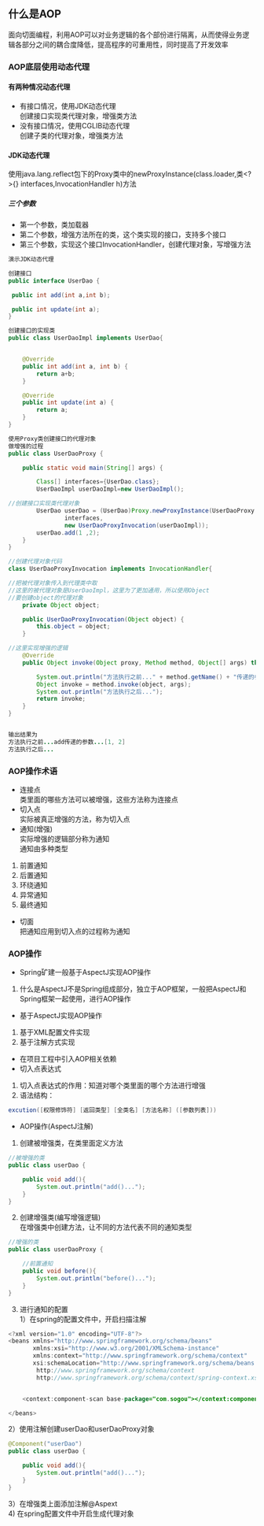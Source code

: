## 什么是AOP  
面向切面编程，利用AOP可以对业务逻辑的各个部份进行隔离，从而使得业务逻辑各部分之间的耦合度降低，提高程序的可重用性，同时提高了开发效率  
### AOP底层使用动态代理  
#### 有两种情况动态代理  
+ 有接口情况，使用JDK动态代理  
创建接口实现类代理对象，增强类方法  
+ 没有接口情况，使用CGLIB动态代理  
创建子类的代理对象，增强类方法  
#### JDK动态代理  
使用java.lang.reflect包下的Proxy类中的newProxyInstance(class.loader,类<?>{} interfaces,InvocationHandler h)方法  
##### 三个参数  
+ 第一个参数，类加载器  
+ 第二个参数，增强方法所在的类，这个类实现的接口，支持多个接口  
+ 第三个参数，实现这个接口InvocationHandler，创建代理对象，写增强方法  
```java
演示JDK动态代理

创建接口
public interface UserDao {

 public int add(int a,int b);

 public int update(int a);
}

创建接口的实现类
public class UserDaoImpl implements UserDao{


    @Override
    public int add(int a, int b) {
        return a+b;
    }

    @Override
    public int update(int a) {
        return a;
    }
}

使用Proxy类创建接口的代理对象
做增强的过程
public class UserDaoProxy {

    public static void main(String[] args) {

        Class[] interfaces={UserDao.class};
        UserDaoImpl userDaoImpl=new UserDaoImpl();

//创建接口实现类代理对象
        UserDao userDao = (UserDao)Proxy.newProxyInstance(UserDaoProxy.class.getClassLoader(),
                interfaces,
                new UserDaoProxyInvocation(userDaoImpl));
        userDao.add(1 ,2);
    }
}

//创建代理对象代码
class UserDaoProxyInvocation implements InvocationHandler{

//把被代理对象传入到代理类中取
//这里的被代理对象是UserDaoImpl，这里为了更加通用，所以使用Object
//要创建object的代理对象
    private Object object;

    public UserDaoProxyInvocation(Object object) {
        this.object = object;
    }

//这里实现增强的逻辑
    @Override
    public Object invoke(Object proxy, Method method, Object[] args) throws Throwable {

        System.out.println("方法执行之前..." + method.getName() + "传递的参数..." + Arrays.toString(args));
        Object invoke = method.invoke(object, args);
        System.out.println("方法执行之后...");
        return invoke;
    }
}


输出结果为
方法执行之前...add传递的参数...[1, 2]
方法执行之后...
```  
### AOP操作术语  
+ 连接点  
类里面的哪些方法可以被增强，这些方法称为连接点  
+ 切入点  
实际被真正增强的方法，称为切入点  
+ 通知(增强)  
实际增强的逻辑部分称为通知  
通知由多种类型  
1. 前置通知
2. 后置通知  
3. 环绕通知
4. 异常通知  
5. 最终通知  
+ 切面  
把通知应用到切入点的过程称为通知  
### AOP操作  
+ Spring矿建一般基于AspectJ实现AOP操作  
1. 什么是AspectJ不是Spring组成部分，独立于AOP框架，一般把AspectJ和Spring框架一起使用，进行AOP操作  
+   基于AspectJ实现AOP操作  
1. 基于XML配置文件实现  
2. 基于注解方式实现  
+ 在项目工程中引入AOP相关依赖  
+ 切入点表达式  
1. 切入点表达式的作用：知道对哪个类里面的哪个方法进行增强  
2. 语法结构：  
```java
excution([权限修饰符] [返回类型] [全类名] [方法名称] ([参数列表]))
```  
+ AOP操作(AspectJ注解)  
1. 创建被增强类，在类里面定义方法  
```java
//被增强的类
public class userDao {

    public void add(){
        System.out.println("add()...");
    }
}
```  
2. 创建增强类(编写增强逻辑)  
在增强类中创建方法，让不同的方法代表不同的通知类型
```java
//增强的类
public class userDaoProxy {

    //前置通知
    public void before(){
        System.out.println("before()...");
    }
}
```  
3. 进行通知的配置  
1）在spring的配置文件中，开启扫描注解  
```java
<?xml version="1.0" encoding="UTF-8"?>
<beans xmlns="http://www.springframework.org/schema/beans"
       xmlns:xsi="http://www.w3.org/2001/XMLSchema-instance"
       xmlns:context="http://www.springframework.org/schema/context"
       xsi:schemaLocation="http://www.springframework.org/schema/beans http://www.springframework.org/schema/beans/spring-beans.xsd
        http://www.springframework.org/schema/context
        http://www.springframework.org/schema/context/spring-context.xsd">


    <context:component-scan base-package="com.sogou"></context:component-scan>

</beans>
```
2）使用注解创建userDao和userDaoProxy对象  
```java
@Component("userDao")
public class userDao {

    public void add(){
        System.out.println("add()...");
    }
}


```
3）在增强类上面添加注解@Aspext  
4) 在spring配置文件中开启生成代理对象  






